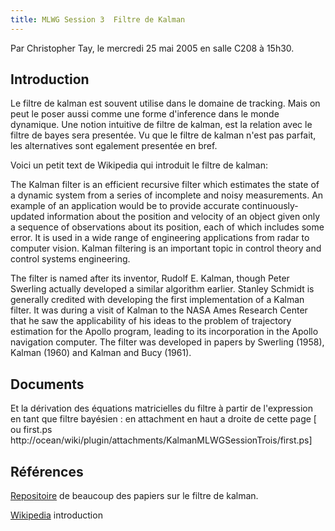 ```yaml
---
title: MLWG Session 3  Filtre de Kalman
---
```


Par Christopher Tay, le mercredi 25 mai 2005 en salle C208 à 15h30.

## Introduction 

Le filtre de kalman est souvent utilise dans le domaine de tracking. Mais on peut le poser aussi comme une forme d'inference dans le monde dynamique. Une notion intuitive de filtre de kalman, est la relation avec le filtre de bayes sera presentée. Vu que le filtre de kalman n'est pas parfait, les alternatives sont egalement presentée en bref.

Voici un petit text de Wikipedia qui introduit le filtre de kalman:

The Kalman filter is an efficient recursive filter which estimates the state of a dynamic system from a series of incomplete and noisy measurements. An example of an application would be to provide accurate continuously-updated information about the position and velocity of an object given only a sequence of observations about its position, each of which includes some error. It is used in a wide range of engineering applications from radar to computer vision. Kalman filtering is an important topic in control theory and control systems engineering.

The filter is named after its inventor, Rudolf E. Kalman, though Peter Swerling actually developed a similar algorithm earlier. Stanley Schmidt is generally credited with developing the first implementation of a Kalman filter. It was during a visit of Kalman to the NASA Ames Research Center that he saw the applicability of his ideas to the problem of trajectory estimation for the Apollo program, leading to its incorporation in the Apollo navigation computer. The filter was developed in papers by Swerling (1958), Kalman (1960) and Kalman and Bucy (1961).

## Documents 

Et la dérivation des équations matricielles du filtre à partir de l'expression en tant que filtre bayésien : en attachment en haut a droite de cette page [ ou first.ps http://ocean/wiki/plugin/attachments/KalmanMLWGSessionTrois/first.ps]


## Références 

[Repositoire](http://www.cs.unc.edu/~welch/kalman/) de beaucoup des papiers sur le filtre de kalman. 

[Wikipedia](http://en.wikipedia.org/wiki/Kalman_filter) introduction
